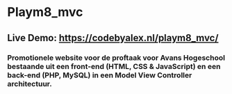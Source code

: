 # Playm8_mvc

## Live Demo: https://codebyalex.nl/playm8_mvc/

### Promotionele website voor de proftaak voor Avans Hogeschool bestaande uit een front-end (HTML, CSS & JavaScript) en een back-end (PHP, MySQL) in een Model View Controller architectuur.
